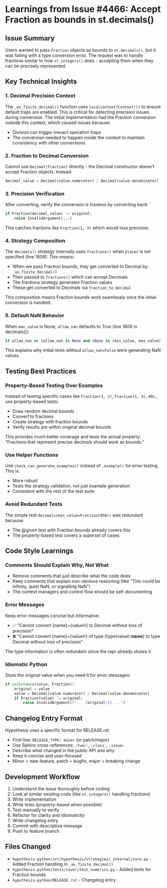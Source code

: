 # Learnings from Issue #4466: Accept Fraction as bounds in st.decimals()

## Issue Summary
Users wanted to pass `Fraction` objects as bounds to `st.decimals()`, but it was failing with a type conversion error. The request was to handle fractions similar to how `st.integers()` does - accepting them when they can be precisely represented.

## Key Technical Insights

### 1. Decimal Precision Context
The `_as_finite_decimal()` function uses `localcontext(Context())` to ensure default traps are enabled. This is critical for detecting precision issues during conversion. The initial implementation had the Fraction conversion outside this context, which caused issues because:
- Division can trigger inexact operation traps
- The conversion needed to happen inside the context to maintain consistency with other conversions

### 2. Fraction to Decimal Conversion
Cannot use `Decimal(fraction)` directly - the Decimal constructor doesn't accept Fraction objects. Instead:
```python
decimal_value = Decimal(value.numerator) / Decimal(value.denominator)
```

### 3. Precision Verification
After converting, verify the conversion is lossless by converting back:
```python
if Fraction(decimal_value) != original:
    raise InvalidArgument(...)
```

This catches fractions like `Fraction(1, 3)` which would lose precision.

### 4. Strategy Composition
The `decimals()` strategy internally uses `fractions()` when `places` is not specified (line 1806). This means:
- When we pass Fraction bounds, they get converted to Decimal by `_as_finite_decimal()`
- Then passed to `fractions()` which can accept Decimals
- The fractions strategy generates Fraction values
- These get converted to Decimals via `fraction_to_decimal`

This composition means Fraction bounds work seamlessly once the initial conversion is handled.

### 5. Default NaN Behavior
When `max_value` is None, `allow_nan` defaults to True (line 1809 in decimals()):
```python
if allow_nan or (allow_nan is None and (None in (min_value, max_value))):
```
This explains why initial tests without `allow_nan=False` were generating NaN values.

## Testing Best Practices

### Property-Based Testing Over Examples
Instead of testing specific cases like `Fraction(1, 2)`, `Fraction(1, 4)`, etc., use property-based tests:
- Draw random decimal bounds
- Convert to fractions
- Create strategy with fraction bounds
- Verify results are within original decimal bounds

This provides much better coverage and tests the actual property: "Fractions that represent precise decimals should work as bounds."

### Use Helper Functions
Use `check_can_generate_examples()` instead of `.example()` for error testing. This is:
- More robust
- Tests the strategy validation, not just example generation
- Consistent with the rest of the test suite

### Avoid Redundant Tests
The simple test `decimals(min_value=Fraction(850))` was redundant because:
- The @given test with Fraction bounds already covers this
- The property-based test covers a superset of cases

## Code Style Learnings

### Comments Should Explain Why, Not What
- Remove comments that just describe what the code does
- Keep comments that explain non-obvious reasoning (like "This could be infinity, quiet NaN, or signalling NaN")
- The context managers and control flow should be self-documenting

### Error Messages
Keep error messages concise but informative:
- ✅ "Cannot convert {name}={value!r} to Decimal without loss of precision"
- ❌ "Cannot convert {name}={value!r} of type {type(value).__name__} to type Decimal without loss of precision"

The type information is often redundant since the repr already shows it.

### Idiomatic Python
Store the original value when you need it for error messages:
```python
if isinstance(value, Fraction):
    original = value
    value = Decimal(value.numerator) / Decimal(value.denominator)
    if Fraction(value) != original:
        raise InvalidArgument(f"... {original!r} ...")
```

## Changelog Entry Format
Hypothesis uses a specific format for RELEASE.rst:
- First line: `RELEASE_TYPE: minor` (or patch/major)
- Use Sphinx cross-references: `:func:`, `:class:`, `:issue:`
- Describe what changed in the public API and why
- Keep it concise and user-focused
- Minor = new feature, patch = bugfix, major = breaking change

## Development Workflow
1. Understand the issue thoroughly before coding
2. Look at similar existing code (like `st.integers()` handling fractions)
3. Write implementation
4. Write tests (property-based when possible)
5. Test manually to verify
6. Refactor for clarity and idiomaticity
7. Write changelog entry
8. Commit with descriptive message
9. Push to feature branch

## Files Changed
- `hypothesis-python/src/hypothesis/strategies/_internal/core.py` - Added Fraction handling in `_as_finite_decimal()`
- `hypothesis-python/tests/cover/test_numerics.py` - Added tests for Fraction bounds
- `hypothesis-python/RELEASE.rst` - Changelog entry
